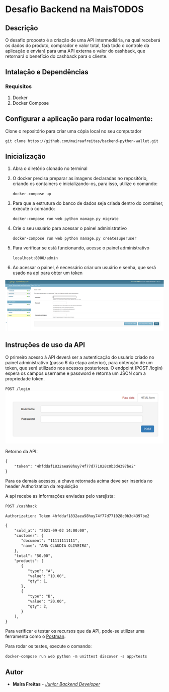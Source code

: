 
# Desafio Backend na MaisTODOS

## Descrição
O desafio proposto é a criação de uma API intermediária, na qual receberá os dados do produto,
comprador e valor total, fará todo o controle da aplicação e  enviará para uma API externa
o valor do cashback, que retornará o benefício do cashback para o cliente.


## Intalação e Dependências

### Requisitos
1. Docker
2. Docker Compose

## Configurar a aplicação para rodar localmente:
Clone o repositório para criar uma cópia local no seu computador 

	git clone https://github.com/mairaafreitas/backend-python-wallet.git

## Inicialização
1. Abra o diretório clonado no terminal

1. O docker precisa preparar as imagens declaradas no repositório, criando os containers e inicializando-os,
para isso, utilize o comando:
   
	``docker-compose up``
   
3. Para que a estrutura do banco de dados seja criada dentro do container, execute o comando:
	
    ``docker-compose run web python manage.py migrate``
   
4. Crie o seu usuário para acessar o painel administrativo
   
	``docker-compose run web python manage.py createsuperuser``
   
5. Para verificar se está funcionando, acesse o painel administrativo
   
	``localhost:8000/admin ``
   
6. Ao acessar o painel, é necessário criar um usuário e senha, que será usado na api para obter um token 

![create user](./docs/create-user.png)

## Instruções de uso da API
O primeiro acesso à API deverá ser a autenticação do usuário criado no painel administrativo (passo 6 da etapa anterior),
para obtenção de um token, que será utilizado nos acessos posteriores. 
O endpoint (POST /login) 
espera os campos username e password e retorna um JSON com a propriedade token.

``POST /login``
![get token](./docs/get-token.png)

Retorno da API:

```
{
    "token": "4hfddaf1832aea98huy74f77d771028c0b3d4397be2"
}
```

Para os demais acessos, a chave retornada acima deve ser inserida no header Authorization da requisição


A api recebe as informações enviadas pelo varejista:

``POST /cashback``


``
Authorization: Token 4hfddaf1832aea98huy74f77d771028c0b3d4397be2
``

```
{
    "sold_at": "2021-09-02 14:00:00",
    "customer": {
       "document": "11111111111",
       "name": "ANA CLAUDIA OLIVEIRA",
    },
    "total": "50.00",
    "products": [
       {
          "type": "A",
          "value": "10.00",
          "qty": 1,
       },
       {
          "type": "B",
          "value": "20.00",
          "qty": 2,
       }
    ],
}
```
Para verificar e testar os recursos que da API, pode-se utilizar uma ferramenta como o [Postman](https://www.postman.com/).


Para rodar os testes, execute o comando:

``docker-compose run web python -m unittest discover -s app/tests``



## Autor
* **Maíra Freitas** - [*Junior Backend Developer*](https://github.com/mairaafreitas)